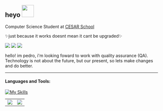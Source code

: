 ## heyo <img src="https://c.tenor.com/nHBgEK6zEQMAAAAj/cat-gray.gif" width="40">

Computer Science Student at [CESAR School](https://www.cesar.school/) 

✨just because it works doesnt mean it cant be upgraded✨


  <a href="https://www.linkedin.com/in/pedro-vieira-733151234/" target="_blank"><img src="https://img.shields.io/badge/-LinkedIn-%230077B5?style=for-the-badge&logo=linkedin&logoColor=white" target="_blank"></a> 
  <a href = "mailto:pevscc@gmail.com"><img src="https://img.shields.io/badge/-Gmail-%23333?style=for-the-badge&logo=gmail&logoColor=white" target="_blank"></a>
  <a href="https://steamcommunity.com/profiles/76561198355975616/" target="_blank"><img src="https://img.shields.io/badge/steam-%23000000.svg?style=for-the-badge&logo=steam&logoColor=white" target="_blank"></a> 


hello! im pedro, i'm looking foward to work with quality assurance (QA).
Technology is not about the future, but our present, so lets make changes and do better.

---

#### Languages and Tools:

[![My Skills](https://skills.thijs.gg/icons?i=py,c,cpp,git,figma&theme=dark)](https://skills.thijs.gg)

<table align="center" style="margin: 0px auto;">
  <tr>
      <td><img src ="https://github-readme-stats.vercel.app/api?username=PedroEVieira&show_icons=true&count_private=true&theme=merko&hide_border=true,contribs&bg_color=00000000"></td>
      <td><img src ="https://github-readme-stats.vercel.app/api/top-langs/?username=PedroEVieira&layout=compact&hide_border=true&theme=merko&bg_color=00000000&hide=html"></td>
  </tr>   
</table>
